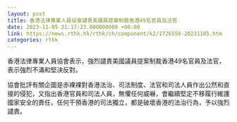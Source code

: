 ```yaml
---
layout: post
title: 香港法律專業人員協會譴責美議員提案制裁香港49名官員及法官
date: 2023-11-05 21:17:23.000000000 +08:00
link: https://news.rthk.hk/rthk/ch/component/k2/1726558-20231105.htm
categories: rthk
---
```


香港法律專業人員協會表示，強烈譴責美國議員提案制裁香港49名官員及法官，表示強烈不滿和堅決反對。

協會批評有關企圖是赤裸裸對香港法治、司法制度、法官和司法人員作出公然和直接的侵犯，又指出香港官員和司法人員，無懼任何威嚇，會繼續堅定不移履行維護國家安全的責任，任何干預香港的司法獨立，都是破壞香港的法治行為，予以強烈譴責。

